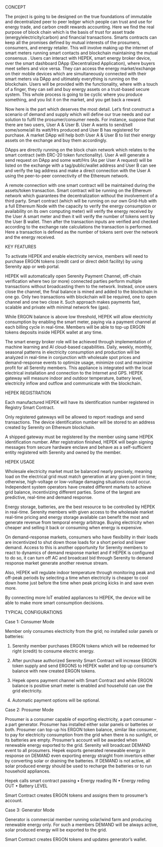 CONCEPT

The project is going to be designed on the true foundations of immutable and decentralized peer to peer ledger which people can trust and use for energy trade, and carbon credit rewards accounting. Here we find the real purpose of block chain which is the basis of trust for asset trade (energy/electricity/carbon) and financial transactions. Smarts contracts can keep all the promises defined by mutual interests of the prosumers, consumers, and energy retailer. This will involve making up the internet of smart meters running smart contacts and blockchain maintaining the mutual consensus
.
Users can interact with HEPEK, smart energy broker device, over the smart dashboard DApp (Decentralized Application), where buyers meet sellers and vice versa. They can access the energy market/exchange on their mobile devices which are simultaneously connected with their smart meters via DApp and ultimately everything is running on the blockchain. Users will be provided with the functionality, where with a touch of a finger, they can sell and buy energy assets on a trust-based secure system. This whole process is going to be cyclic where you produce something, and you list it on the market, and you get back a reward.

Now here is the part which deserves the most detail. Let’s first construct a scenario of demand and supply which will define our true needs and our solution to fulfil the prosumer/consumer needs. For instance, suppose that there are two users, User A & User B. User A wants to send/sell some/some/all its watt/Hrs produced and User B has registered for purchase. A market DApp will help both User A & User B to list their energy assets on the exchange and buy them accordingly.

DApps are directly running on the block chain network which relates to the smart contract (with ERC-20 token functionality). User A will generate a send request on DApp and some watt/Hrs (As per User A request) will be listed on the exchange with a tag/public/wallet address and User B can see and verify the tag address and make a direct connection with the User A using the peer-to-peer connectivity of the Ethereum network.

A remote connection with one smart contract will be maintained during the assets/token transaction. Smart contract will be running on the Ethereum network which guarantees the decentralization without the involvement of a third party. Smart contract (which will be running on our own Grid-Hub with a full Ethereum Node with the capacity to verify the energy consumption or availability on its own computing meter) will verify the energy received by the User A smart meter and then it will verify the number of tokens sent by the User B wallet. Then after the transaction inputs are verified and checked according to the exchange rate calculations the transaction is performed.
Here a transaction is defined as the number of tokens sent over the network and the energy received.

KEY FEATURES

To activate HEPEK and enable electricity service, members will need to purchase ERGON tokens (credit card or direct debit facility) by using Serenity app or web portal.

HEPEK will automatically open Serenity Payment Channel, off-chain verification where two (or more) connected parties perform multiple transactions without broadcasting them to the network. Instead, once users close the channel, the final balance is mined and added to the blockchain in one go. Only two transactions with blockchain will be required, one to open channel and one two close it. Such approach makes payments fast, scalable and private with minimal network fee (gas).

While ERGON balance is above low threshold, HEPEK will allow electricity consumption by enabling the smart meter, paying via a payment channel at each billing cycle in real-time. Members will be able to top-up ERGON tokens deposits inside HEPEK wallet at any time.

The smart energy broker role will be achieved through implementation of machine learning and AI cloud-based capabilities. Daily, weekly, monthly, seasonal patterns in electricity consumption and production will be analyzed in real-time in conjunction with wholesale spot prices and demand-response events to optimize usage, minimize cost and maximize profit for all Serenity members.
This appliance is integrated with the local electrical installation and connection to the Internet and GPS. HEPEK gateway will measure indoor and outdoor temperature, battery level, electricity inflow and outflow and communicate with the blockchain.

HEPEK REGISTRATION

Each manufactured HEPEK will have its identification number registered in Registry Smart Contract.

Only registered gateways will be allowed to report readings and send transactions. The device identification number will be stored to an address created by Serenity on Ethereum blockchain.

A shipped gateway must be registered by the member using same HEPEK identification number. After registration finished, HEPEK will begin signing messages from secure hardware enclave and behave as a self-sufficient entity registered with Serenity and owned by the member.

HEPEK USAGE

Wholesale electricity market must be balanced nearly precisely, meaning load on the electrical grid must match generation at any given point in time; otherwise, high-voltage or low-voltage damaging situations could occur. Independent system operators have created different markets to achieve grid balance, incentivizing different parties. Some of the largest are predictive, real-time and demand response. 

Energy storage, batteries, are the best resource to be controlled by HEPEK in real-time. Serenity members with given access to the wholesale market real-time pricing and energy storage available can benefit the most and generate revenue from temporal energy arbitrage. Buying electricity when cheaper and selling it back or consuming when energy is expensive.

On demand-response markets, consumers who have flexibility in their loads are incentivized to shut down those loads for a short period and lower demand. Access to this is another opportunity for Serenity members to react to dynamics of demand response market and if HEPEK is configured to do so, it can turn off AC and broadcast bid through Serenity to demand response market generate another revenue stream.

Also, HEPEK will regulate indoor temperature through monitoring peak and off-peak periods by selecting a time when electricity is cheaper to cool down home just before the time when peak pricing kicks in and save even more.

By connecting more IoT enabled appliances to HEPEK, the device will be able to make more smart consumption decisions.

TYPICAL CONFIGURATIONS

Case 1: Consumer Mode

Member only consumes electricity from the grid; no installed solar panels or batteries:

1.	Serenity member purchases ERGON tokens which will be redeemed for right (credit) to consume electric energy.

2.	After purchase authorized Serenity Smart Contract will increase ERGON token supply and send ERGONS to HEPEK wallet and top up consumer’s balance with new created ERGON tokens.

3.	Hepek opens payment channel with Smart Contract and while ERGON balance is positive smart meter is enabled and household can use the grid electricity.
4.	Automatic payment options will be optional.

Case 2: Prosumer Mode

Prosumer is a consumer capable of exporting electricity, a part consumer – a part generator. Prosumer has installed either solar panels or batteries or both. Prosumer can top-up his ERGON token balance, similar like consumer, to pay for electricity consumption from the grid when there is no sunlight, or its batteries are empty. Prosumer’s account will be awarded when renewable energy exported to the grid. Serenity will broadcast DEMAND event to all prosumers. Hepek exports generated renewable energy in response on DEMAND even exporting energy straight from invertors either by converting solar or draining the batteries. If DEMAND is not active, all solar produced energy should be used to recharge the batteries or to run household appliances.

Hepek calls smart contract passing
•	Energy reading IN
•	Energy reding OUT
•	Battery LEVEL 

Smart Contract creates ERGON tokens and assigns them to prosumer’s account.

Case 3: Generator Mode

Generator is commercial member running solar/wind farm and producing renewable energy only.
For such a members DEMAND will be always active, solar produced energy will be exported to the grid.

Smart Contract creates ERGON tokens and updates generator’s wallet.


